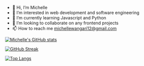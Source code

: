 - 👋 Hi, I’m Michelle 
- 👀 I’m interested in web development and software engineering
- 🌱 I’m currently learning Javascript and Python
- 💞️ I’m looking to collaborate on any frontend projects
- 📫 How to reach me michellewangari12@gmail.com

<!---
Michelle-Wanderi/Michelle-Wanderi is a ✨ special ✨ repository because its `README.md` (this file) appears on your GitHub profile.
You can click the Preview link to take a look at your changes.
--->

[![Michelle's GitHub stats](https://github-readme-stats.vercel.app/api?username=michelle-wanderi)](https://github.com/Michelle-Wanderi/github-readme-stats)


[![GitHub Streak](https://streak-stats.demolab.com/?user=Michelle-Wanderi)](https://git.io/streak-stats)

[![Top Langs](https://github-readme-stats.vercel.app/api/top-langs/?username=michelle-wanderi)](https://github.com/Michelle-Wanderi/github-readme-stats)



